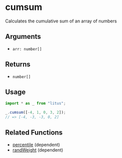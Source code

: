 # cumsum

Calculates the cumulative sum of an array of numbers

## Arguments

- `arr: number[]`

## Returns

- `number[]`

## Usage

```ts
import * as _ from "litus";

_.cumsum([-4, 1, 0, 3, 2]);
// => [-4, -3, -3, 0, 2]
```

## Related Functions

- [percentile](percentile.md) (dependent)
- [randWeight](../random/randWeight.md) (dependent)
